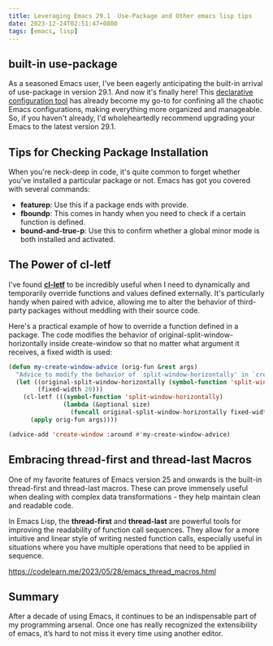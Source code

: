 ```yaml
---
title: Leveraging Emacs 29.1  Use-Package and Other emacs lisp tips
date: 2023-12-24T02:51:47+0800
tags: [emacs, lisp]
---
```

## built-in **use-package**
As a seasoned Emacs user, I've been eagerly anticipating the built-in arrival of use-package in version 29.1. And now it's finally here! This [declarative configuration tool](https://www.masteringemacs.org/article/spotlight-use-package-a-declarative-configuration-tool) has already become my go-to for confining all the chaotic Emacs configurations, making everything more organized and manageable. So, if you haven't already, I'd wholeheartedly recommend upgrading your Emacs to the latest version 29.1.

## Tips for Checking Package Installation 

When you're neck-deep in code, it's quite common to forget whether you've installed a particular package or not. Emacs has got you covered with several commands: 

- **featurep**: Use this if a package ends with provide. 
- **fboundp**: This comes in handy when you need to check if a certain function is defined. 
- **bound-and-true-p**: Use this to confirm whether a global minor mode is both installed and activated.

## The Power of cl-letf 

I've found [**cl-letf**](https://www.gnu.org/software/emacs/manual/html_mono/cl.html#Macros) to be incredibly useful when I need to dynamically and temporarily override functions and values defined externally. It's particularly handy when paired with advice, allowing me to alter the behavior of third-party packages without meddling with their source code.

Here's a practical example of how to override a function defined in a package. The code modifies the behavior of original-split-window-horizontally inside create-window so that no matter what argument it receives, a fixed width is used:

```lisp 
(defun my-create-window-advice (orig-fun &rest args)
  "Advice to modify the behavior of `split-window-horizontally' in `create-window'."
  (let ((original-split-window-horizontally (symbol-function 'split-window-horizontally))
        (fixed-width 20)))
    (cl-letf (((symbol-function 'split-window-horizontally)
               (lambda (&optional size)
                 (funcall original-split-window-horizontally fixed-width))))
      (apply orig-fun args))))

(advice-add 'create-window :around #'my-create-window-advice)
```

## Embracing thread-first and thread-last Macros

One of my favorite features of Emacs version 25 and onwards is the built-in thread-first and thread-last macros. These can prove immensely useful when dealing with complex data transformations - they help maintain clean and readable code.

In Emacs Lisp, the **thread-first** and **thread-last** are powerful tools for improving the readability of function call sequences. They allow for a more intuitive and linear style of writing nested function calls, especially useful in situations where you have multiple operations that need to be applied in sequence.

https://codelearn.me/2023/05/28/emacs_thread_macros.html

## Summary 

After a decade of using Emacs, it continues to be an indispensable part of my programming arsenal. Once one has really recognized the extensibility of emacs, it’s hard to not miss it every time using another editor.
